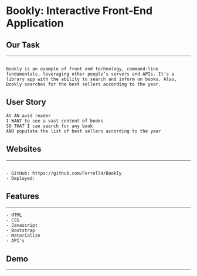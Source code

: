 # Bookly: Interactive Front-End Application

## Our Task
---
```

Bookly is an example of front end technology, command-line fundamentals, leveraging other people’s servers and APIs. It's a library app with the ability to search and inform on books. Also, Bookly searches for the best sellers according to the year.  
```

## User Story

```
AS AN avid reader
I WANT to see a vast content of books
SO THAT I can search for any book 
AND populate the list of best sellers according to the year

```

## Websites
---
```

- GitHub: https://github.com/Ferrell4/Bookly
- Deployed:

```

## Features
---
```
- HTML
- CSS
- Javascript
- Bootstrap
- Materialize
- API's

```

## Demo
---
```
 
